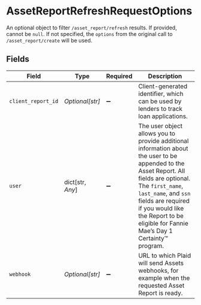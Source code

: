# AssetReportRefreshRequestOptions

An optional object to filter `/asset_report/refresh` results. If provided, cannot be `null`. If not specified, the `options` from the original call to `/asset_report/create` will be used.


## Fields

| Field                                                                                                                                                                                                                                                                                        | Type                                                                                                                                                                                                                                                                                         | Required                                                                                                                                                                                                                                                                                     | Description                                                                                                                                                                                                                                                                                  |
| -------------------------------------------------------------------------------------------------------------------------------------------------------------------------------------------------------------------------------------------------------------------------------------------- | -------------------------------------------------------------------------------------------------------------------------------------------------------------------------------------------------------------------------------------------------------------------------------------------- | -------------------------------------------------------------------------------------------------------------------------------------------------------------------------------------------------------------------------------------------------------------------------------------------- | -------------------------------------------------------------------------------------------------------------------------------------------------------------------------------------------------------------------------------------------------------------------------------------------- |
| `client_report_id`                                                                                                                                                                                                                                                                           | *Optional[str]*                                                                                                                                                                                                                                                                              | :heavy_minus_sign:                                                                                                                                                                                                                                                                           | Client-generated identifier, which can be used by lenders to track loan applications.                                                                                                                                                                                                        |
| `user`                                                                                                                                                                                                                                                                                       | dict[str, *Any*]                                                                                                                                                                                                                                                                             | :heavy_minus_sign:                                                                                                                                                                                                                                                                           | The user object allows you to provide additional information about the user to be appended to the Asset Report. All fields are optional. The `first_name`, `last_name`, and `ssn` fields are required if you would like the Report to be eligible for Fannie Mae’s Day 1 Certainty™ program. |
| `webhook`                                                                                                                                                                                                                                                                                    | *Optional[str]*                                                                                                                                                                                                                                                                              | :heavy_minus_sign:                                                                                                                                                                                                                                                                           | URL to which Plaid will send Assets webhooks, for example when the requested Asset Report is ready.                                                                                                                                                                                          |